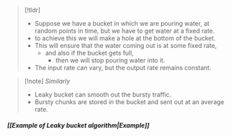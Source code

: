 >[!tldr] 
>- Suppose we have a bucket in which we are pouring water, at random points in time, but we have to get water at a fixed rate.
>- to achieve this we will make a hole at the bottom of the bucket. 
>- This will ensure that the water coming out is at some fixed rate, 
>	- and also if the bucket gets full,
>		- then we will stop pouring water into it.
>- The input rate can vary, but the output rate remains constant. 

>[!note] *Similarly*
>- Leaky bucket can smooth out the bursty traffic.
>- Bursty chunks are stored in the bucket and sent out at an average rate.

##### *[[Example of Leaky bucket algorithm|Example]]*

